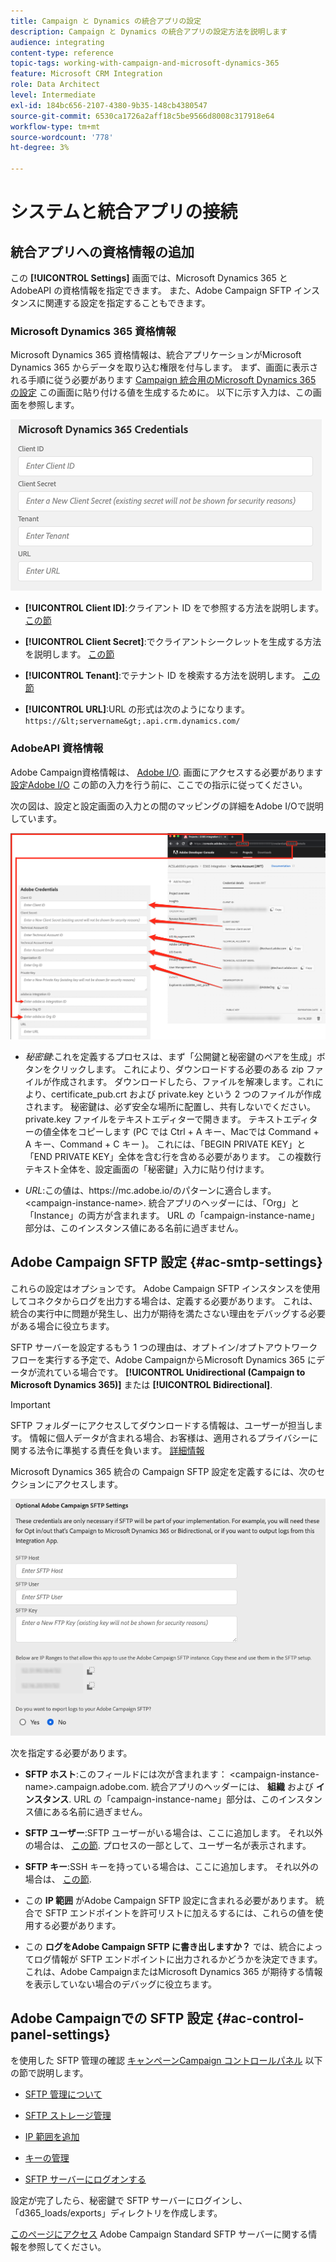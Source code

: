 ```yaml
---
title: Campaign と Dynamics の統合アプリの設定
description: Campaign と Dynamics の統合アプリの設定方法を説明します
audience: integrating
content-type: reference
topic-tags: working-with-campaign-and-microsoft-dynamics-365
feature: Microsoft CRM Integration
role: Data Architect
level: Intermediate
exl-id: 184bc656-2107-4380-9b35-148cb4380547
source-git-commit: 6530ca1726a2aff18c5be9566d8008c317918e64
workflow-type: tm+mt
source-wordcount: '778'
ht-degree: 3%

---
```


# システムと統合アプリの接続

## 統合アプリへの資格情報の追加

この **[!UICONTROL Settings]** 画面では、Microsoft Dynamics 365 とAdobeAPI の資格情報を指定できます。 また、Adobe Campaign SFTP インスタンスに関連する設定を指定することもできます。

### Microsoft Dynamics 365 資格情報

Microsoft Dynamics 365 資格情報は、統合アプリケーションがMicrosoft Dynamics 365 からデータを取り込む権限を付与します。  まず、画面に表示される手順に従う必要があります [Campaign 統合用のMicrosoft Dynamics 365 の設定](../../integrating/using/d365-acs-configure-d365.md) この画面に貼り付ける値を生成するために。 以下に示す入力は、この画面を参照します。

![](assets/do-not-localize/d365-to-acs-ui-page-workflows-settings-d365.png)

* **[!UICONTROL Client ID]**:クライアント ID をで参照する方法を説明します。 [この節](../../integrating/using/d365-acs-configure-d365.md#register-a-new-app)

* **[!UICONTROL Client Secret]**:でクライアントシークレットを生成する方法を説明します。 [この節](../../integrating/using/d365-acs-configure-d365.md#generate-a-client-secret)

* **[!UICONTROL Tenant]**:でテナント ID を検索する方法を説明します。 [この節](../../integrating/using/d365-acs-configure-d365.md#get-the-tenant-id)

* **[!UICONTROL URL]**:URL の形式は次のようになります。 `https://&lt;servername&gt;.api.crm.dynamics.com/`

### AdobeAPI 資格情報

Adobe Campaign資格情報は、 [Adobe I/O](https://www.adobe.io/). 画面にアクセスする必要があります [設定Adobe I/O](../../integrating/using/d365-acs-configure-adobe-io.md) この節の入力を行う前に、ここでの指示に従ってください。

次の図は、設定と設定画面の入力との間のマッピングの詳細をAdobe I/Oで説明しています。

![](assets/do-not-localize/d365-to-acs-ui-page-workflows-settings-adobeio.png)

* *秘密鍵*:これを定義するプロセスは、まず「公開鍵と秘密鍵のペアを生成」ボタンをクリックします。 これにより、ダウンロードする必要のある zip ファイルが作成されます。 ダウンロードしたら、ファイルを解凍します。これにより、certificate_pub.crt および private.key という 2 つのファイルが作成されます。 秘密鍵は、必ず安全な場所に配置し、共有しないでください。 private.key ファイルをテキストエディターで開きます。 テキストエディターの値全体をコピーします (PC では Ctrl + A キー、Macでは Command + A キー、Command + C キー )。 これには、「BEGIN PRIVATE KEY」と「END PRIVATE KEY」全体を含む行を含める必要があります。 この複数行テキスト全体を、設定画面の「秘密鍵」入力に貼り付けます。

* *URL*:この値は、https\://mc.adobe.io/のパターンに適合します。&lt;campaign-instance-name>. 統合アプリのヘッダーには、「Org」と「Instance」の両方が含まれます。 URL の「campaign-instance-name」部分は、このインスタンス値にある名前に過ぎません。

## Adobe Campaign SFTP 設定 {#ac-smtp-settings}

これらの設定はオプションです。 Adobe Campaign SFTP インスタンスを使用してコネクタからログを出力する場合は、定義する必要があります。 これは、統合の実行中に問題が発生し、出力が期待を満たさない理由をデバッグする必要がある場合に役立ちます。

SFTP サーバーを設定するもう 1 つの理由は、オプトイン/オプトアウトワークフローを実行する予定で、Adobe CampaignからMicrosoft Dynamics 365 にデータが流れている場合です。 **[!UICONTROL Unidirectional (Campaign to Microsoft Dynamics 365)]** または **[!UICONTROL Bidirectional]**.

>[!IMPORTANT]
>
>SFTP フォルダーにアクセスしてダウンロードする情報は、ユーザーが担当します。 情報に個人データが含まれる場合、お客様は、適用されるプライバシーに関する法令に準拠する責任を負います。 [詳細情報](../../integrating/using/d365-acs-notices-and-recommendations.md#acs-msdyn-manage-privacy)

Microsoft Dynamics 365 統合の Campaign SFTP 設定を定義するには、次のセクションにアクセスします。

![](assets/do-not-localize/d365-to-acs-ui-page-workflows-settings-sftp.png)

次を指定する必要があります。

* **SFTP ホスト**:このフィールドには次が含まれます： &lt;campaign-instance-name>.campaign.adobe.com. 統合アプリのヘッダーには、 **組織** および **インスタンス**. URL の「campaign-instance-name」部分は、このインスタンス値にある名前に過ぎません。

* **SFTP ユーザー**:SFTP ユーザーがいる場合は、ここに追加します。 それ以外の場合は、 [この節](#ac-control-panel-settings). プロセスの一部として、ユーザー名が表示されます。

* **SFTP キー**:SSH キーを持っている場合は、ここに追加します。 それ以外の場合は、 [この節](#ac-control-panel-settings).

* この **IP 範囲** がAdobe Campaign SFTP 設定に含まれる必要があります。 統合で SFTP エンドポイントを許可リストに加えるするには、これらの値を使用する必要があります。

* この **ログをAdobe Campaign SFTP に書き出しますか？** では、統合によってログ情報が SFTP エンドポイントに出力されるかどうかを決定できます。 これは、Adobe CampaignまたはMicrosoft Dynamics 365 が期待する情報を表示していない場合のデバッグに役立ちます。

## Adobe Campaignでの SFTP 設定 {#ac-control-panel-settings}

を使用した SFTP 管理の確認 [キャンペーンCampaign コントロールパネル](https://experienceleague.adobe.com/docs/control-panel/using/control-panel-home.html?lang=ja) 以下の節で説明します。

* [SFTP 管理について](https://experienceleague.adobe.com/docs/control-panel/using/sftp-management/about-sftp-management.html#sftp-management)

* [SFTP ストレージ管理](https://experienceleague.adobe.com/docs/control-panel/using/sftp-management/key-management.html#installing-ssh-key)

* [IP 範囲を追加](https://experienceleague.adobe.com/docs/control-panel/using/sftp-management/ip-range-allow-listing.html#sftp-management)

* [キーの管理](https://experienceleague.adobe.com/docs/control-panel/using/sftp-management/key-management.html#sftp-management)

* [SFTP サーバーにログオンする](https://experienceleague.adobe.com/docs/control-panel/using/sftp-management/logging-into-sftp-server.html#sftp-management)

設定が完了したら、秘密鍵で SFTP サーバーにログインし、「d365_loads/exports」ディレクトリを作成します。

[このページにアクセス](https://experienceleague.adobe.com/docs/campaign-standard-learn/control-panel/sftp-management/monitoring-server-capacity.html?lang=ja#sftp-management) Adobe Campaign Standard SFTP サーバーに関する情報を参照してください。
